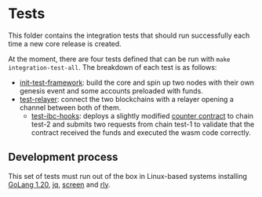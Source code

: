 # Tests

This folder contains the integration tests that should run successfully each time a new core release is created.

At the moment, there are four tests defined that can be run with `make integration-test-all`. The breakdown of each test is as follows:

- [init-test-framework](./start.sh): build the core and spin up two nodes with their own genesis event and some accounts preloaded with funds.
- [test-relayer](./relayer/): connect the two blockchains with a relayer opening a channel between both of them.
    - [test-ibc-hooks](./ibc-hooks/increment.sh): deploys a slightly modified [counter contract](./ibc-hooks/counter/) to chain test-2 and submits two requests from chain test-1 to validate that the contract received the funds and executed the wasm code correctly.

## Development process

This set of tests must run out of the box in Linux-based systems installing [GoLang 1.20](https://go.dev/), [jq](https://stedolan.github.io/jq/), [screen](https://www.geeksforgeeks.org/screen-command-in-linux-with-examples/) and [rly](https://github.com/cosmos/relayer).